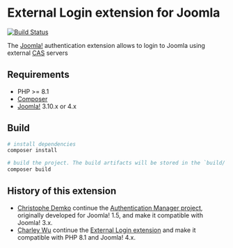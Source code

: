 # External Login extension for Joomla

[![Build Status][ci-badge]][ci]

[ci]: https://github.com/akunzai/joomla-external-login/actions?query=workflow%3ACI
[ci-badge]: https://github.com/akunzai/joomla-external-login/workflows/CI/badge.svg

The [Joomla!](https://www.joomla.org/) authentication extension allows to login to Joomla using external [CAS](https://github.com/apereo/cas) servers

## Requirements

- PHP >= 8.1
- [Composer](https://getcomposer.org/)
- [Joomla!](https://www.joomla.org/) 3.10.x or 4.x

## Build

```sh
# install dependencies
composer install

# build the project. The build artifacts will be stored in the `build/` directory
composer build
```

## History of this extension

- [Christophe Demko](https://github.com/chdemko) continue the [Authentication Manager project](http://joomlacode.org/gf/project/auth_manager/), originally developed for Joomla! 1.5, and make it compatible with Joomla! 3.x.
- [Charley Wu](https://github.com/akunzai) continue the [External Login extension](https://github.com/chdemko/joomla-external-login) and make it compatible with PHP 8.1 and Joomla! 4.x.
